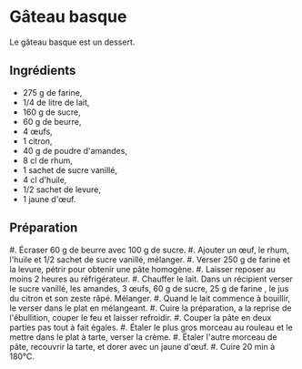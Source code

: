 # Gâteau basque

Le gâteau basque est un dessert.

## Ingrédients

- 275 g de farine,
- 1/4 de litre de lait,
- 160 g de sucre,
- 60 g de beurre,
- 4 œufs,
- 1 citron,
- 40 g de poudre d'amandes,
- 8 cl de rhum,
- 1 sachet de sucre vanillé,
- 4 cl d'huile,
- 1/2 sachet de levure,
- 1 jaune d'œuf.

## Préparation

#. Écraser 60 g de beurre avec 100 g de sucre.
#. Ajouter un œuf, le rhum, l'huile et 1/2 sachet de sucre vanillé, mélanger.
#. Verser 250 g de farine et la levure, pétrir pour obtenir une pâte homogène.
#. Laisser reposer au moins 2 heures au réfrigérateur.
#. Chauffer le lait. Dans un récipient verser le sucre vanillé, les amandes, 3 œufs, 60 g de sucre, 25 g de farine , le jus du citron et son zeste râpé. Mélanger.
#. Quand le lait commence à bouillir, le verser dans le plat en mélangeant.
#. Cuire la préparation, a la reprise de l'ébullition, couper le feu et laisser refroidir.
#. Couper la pâte en deux parties pas tout à fait égales.
#. Étaler le plus gros morceau au rouleau et le mettre dans le plat à tarte, verser la crème.
#. Étaler l'autre morceau de pâte, recouvrir la tarte, et dorer avec un jaune d'œuf.
#. Cuire 20 min à 180°C.
